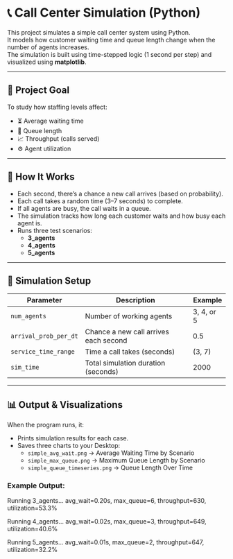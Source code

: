 # 📞 Call Center Simulation (Python)

This project simulates a simple call center system using Python.  
It models how customer waiting time and queue length change when the number of agents increases.  
The simulation is built using time-stepped logic (1 second per step) and visualized using **matplotlib**.

---

## 🎯 Project Goal

To study how staffing levels affect:

- ⏳ Average waiting time  
- 👥 Queue length  
- 📈 Throughput (calls served)  
- ⚙️ Agent utilization  

---

## 🧩 How It Works

- Each second, there’s a chance a new call arrives (based on probability).  
- Each call takes a random time (3–7 seconds) to complete.  
- If all agents are busy, the call waits in a queue.  
- The simulation tracks how long each customer waits and how busy each agent is.  
- Runs three test scenarios:
  - **3_agents**
  - **4_agents**
  - **5_agents**

---

## 🧮 Simulation Setup

| Parameter | Description | Example |
|------------|--------------|----------|
| `num_agents` | Number of working agents | 3, 4, or 5 |
| `arrival_prob_per_dt` | Chance a new call arrives each second | 0.5 |
| `service_time_range` | Time a call takes (seconds) | (3, 7) |
| `sim_time` | Total simulation duration (seconds) | 2000 |

---

## 📊 Output & Visualizations

When the program runs, it:

- Prints simulation results for each case.  
- Saves three charts to your Desktop:
  - `simple_avg_wait.png` → Average Waiting Time by Scenario  
  - `simple_max_queue.png` → Maximum Queue Length by Scenario  
  - `simple_queue_timeseries.png` → Queue Length Over Time  

### Example Output:
Running 3_agents...
avg_wait=0.20s, max_queue=6, throughput=630, utilization=53.3%

Running 4_agents...
avg_wait=0.02s, max_queue=3, throughput=649, utilization=40.6%

Running 5_agents...
avg_wait=0.01s, max_queue=2, throughput=647, utilization=32.2%

